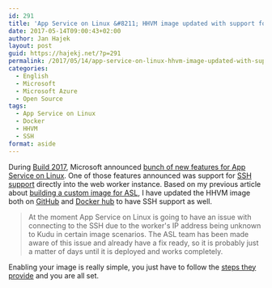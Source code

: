 ```yaml
---
id: 291
title: 'App Service on Linux &#8211; HHVM image updated with support for SSH'
date: 2017-05-14T09:00:43+02:00
author: Jan Hajek
layout: post
guid: https://hajekj.net/?p=291
permalink: /2017/05/14/app-service-on-linux-hhvm-image-updated-with-support-for-ssh/
categories:
  - English
  - Microsoft
  - Microsoft Azure
  - Open Source
tags:
  - App Service on Linux
  - Docker
  - HHVM
  - SSH
format: aside
---
```

During <a href="https://channel9.msdn.com/Events/Build/2017">Build 2017</a>, Microsoft announced <a href="https://azure.microsoft.com/en-us/blog/see-whats-new-for-azure-app-service-on-linux-preview/">bunch of new features for App Service on Linux</a>. One of those features announced was support for <a href="https://docs.microsoft.com/en-us/azure/app-service-web/app-service-linux-ssh-support">SSH support</a> directly into the web worker instance. Based on my previous article about <a href="https://hajekj.net/2016/12/25/building-custom-docker-images-for-use-in-app-service-on-linux/">building a custom image for ASL</a>, I have updated the HHVM image both on <a href="https://github.com/TheNetworg/appsvc-hhvm/">GitHub</a> and <a href="https://hub.docker.com/r/thenetworg/appsvc-hhvm/">Docker hub</a> to have SSH support as well.

<!--more-->
<blockquote>At the moment App Service on Linux is going to have an issue with connecting to the SSH due to the worker's IP address being unknown to Kudu in certain image scenarios. The ASL team has been made aware of this issue and already have a fix ready, so it is probably just a matter of days until it is deployed and works completely.</blockquote>
Enabling your image is really simple, you just have to follow the <a href="https://docs.microsoft.com/en-us/azure/app-service-web/app-service-linux-ssh-support">steps they provide</a> and you are all set.